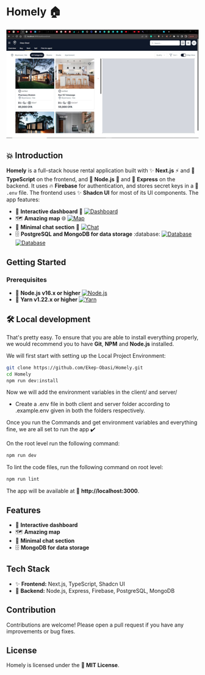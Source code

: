 # Homely 🏠
[![Homely](client/src/app/assets/preview.jpg)](https://github.com/Ekep-Obasi/homely)

## 💥 Introduction

**Homely** is a full-stack house rental application built with ✨ **Next.js** ⚡️ and 💯 **TypeScript** on the frontend, and 🐙 **Node.js** 🚆 and 🚦 **Express** on the backend. It uses 🔥 **Firebase** for authentication, and stores secret keys in a 🔐 `.env` file. The frontend uses ✨ **Shadcn UI** for most of its UI components. The app features:

* 🎉 **Interactive dashboard** :tada:
[![Dashboard](https://img.shields.io/badge/Dashboard-Interactive-brightgreen)](https://github.com/Ekep-Obasi/homely)
* 🗺️ **Amazing map** :globe_with_meridians:
[![Map](https://img.shields.io/badge/Map-Amazing-blue)](https://github.com/Ekep-Obasi/homely)
* 💬 **Minimal chat section** :speech_balloon:
[![Chat](https://img.shields.io/badge/Chat-Minimal-orange)](https://github.com/Ekep-Obasi/homely)
* 🗄️ **PostgreSQL and MongoDB for data storage** :database:
[![Database](https://img.shields.io/badge/Database-PostgreSQL-purple)](https://github.com/Ekep-Obasi/homely)
[![Database](https://img.shields.io/badge/Database-MongoDB-teal)](https://github.com/Ekep-Obasi/homely)

## Getting Started

### Prerequisites

* 🔌 **Node.js v16.x or higher**
[![Node.js](https://img.shields.io/badge/Node.js-v16.x-brightgreen)](https://nodejs.org/en/)
* 🧶 **Yarn v1.22.x or higher**
[![Yarn](https://img.shields.io/badge/Yarn-v1.22.x-blue)](https://classic.yarnpkg.com/en/)

## 🛠️ Local development

That's pretty easy. To ensure that you are able to install everything properly, we would recommend you to have <b>Git</b>, <b>NPM</b> and <b>Node.js</b> installed.

We will first start with setting up the Local Project Environment:

```sh
git clone https://github.com/Ekep-Obasi/Homely.git
cd Homely
npm run dev:install
```
Now we will add the environment variables in the client/ and server/

 - Create a .env file in both client and server folder according to .example.env given in both the folders respectively.

Once you run the Commands and get environment variables and everything fine, we are all set to run the app ✔️

On the root level run the following command:

```sh
npm run dev
```

To lint the code files, run the following command on root level:

```sh
npm run lint
```

The app will be available at 🔗 **http://localhost:3000**.

## Features

* 🎉 **Interactive dashboard**
* 🗺️ **Amazing map**
* 💬 **Minimal chat section**
* 🗄️ **MongoDB for data storage**

## Tech Stack

* ✨ **Frontend:** Next.js, TypeScript, Shadcn UI
* 🐙 **Backend:** Node.js, Express, Firebase, PostgreSQL, MongoDB

## Contribution

Contributions are welcome! Please open a pull request if you have any improvements or bug fixes.

## License

Homely is licensed under the 📝 **MIT License**.
